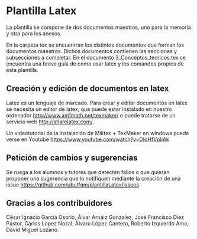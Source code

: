 # Plantilla Latex

La plantilla se compone de dos documentos maestros, uno para la memoría y otra para los anexos.

En la carpeta tex se encuentran los distintos documentos que forman los documentos maestros. 
Dichos documentos contienen las secciones y subsecciones a completar.
En el documento 3_Conceptos_teoricos.tex se encuentra una breve guía de como usar latex y los comandos propios de esta plantilla.

## Creación y edición de documentos en latex

Latex es un lenguaje de marcado. Para crear y editar documentos en latex se necesita un editor de latex, que puede estar instalado en nuestro ordenador <http://www.xm1math.net/texmaker/> o puede tratarse de un servicio web <http://sharelatex.com/>.

Un videotutorial de la instalación de Miktex + TexMaker en windows puede verse en Youtube
<https://www.youtube.com/watch?v=DIdHfVpIiAk>

## Petición de cambios y sugerencias

Se ruega a los alumnos y tutores que detecten fallos o que quieran proponer una sugerencia que lo notifiquen mediante la creación de una issue <https://github.com/ubutfgm/plantillaLatex/issues>

## Gracias a los contribuidores
César Ignacio García Osorio, Álvar Arnaiz Gonzalez, José Francisco Díez Pastor, Carlos Lopez Nozal.
Álvaro López Cantero, Roberto Izquierdo Amo, David Miguel Lozano.


